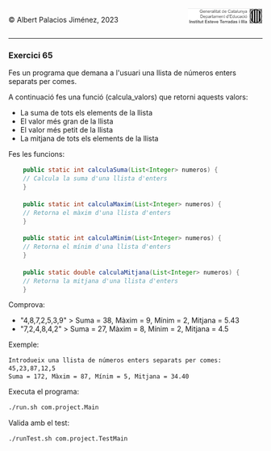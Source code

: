 <div style="display: flex; width: 100%;">
    <div style="flex: 1; padding: 0px;">
        <p>© Albert Palacios Jiménez, 2023</p>
    </div>
    <div style="flex: 1; padding: 0px; text-align: right;">
        <img src="../../assets/ieti.png" height="32" alt="Logo de IETI" style="max-height: 32px;">
    </div>
</div>
<hr/>

### Exercici 65

Fes un programa que demana a l'usuari una llista de números enters separats per comes.

A continuació fes una funció (calcula_valors) que retorni aquests valors:

* La suma de tots els elements de la llista
* El valor més gran de la llista
* El valor més petit de la llista
* La mitjana de tots els elements de la llista

Fes les funcions:
```java
    public static int calculaSuma(List<Integer> numeros) {
    // Calcula la suma d'una llista d'enters
    }

    public static int calculaMaxim(List<Integer> numeros) {
    // Retorna el màxim d'una llista d'enters
    }

    public static int calculaMinim(List<Integer> numeros) {
    // Retorna el mínim d'una llista d'enters
    }

    public static double calculaMitjana(List<Integer> numeros) {
    // Retorna la mitjana d'una llista d'enters
    }
```

Comprova:

* "4,8,7,2,5,3,9" > Suma = 38, Màxim = 9, Mínim = 2, Mitjana = 5.43
* "7,2,4,8,4,2" > Suma = 27, Màxim = 8, Mínim = 2, Mitjana = 4.5

Exemple:
```text
Introdueix una llista de números enters separats per comes:
45,23,87,12,5
Suma = 172, Màxim = 87, Mínim = 5, Mitjana = 34.40
```

Executa el programa:
```bash
./run.sh com.project.Main
```

Valida amb el test:
```bash
./runTest.sh com.project.TestMain
```